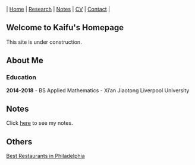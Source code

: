 | [Home](https://kaifu96.github.io) | [Research](https://kaifu96.github.io/Research) | [Notes](https://kaifu96.github.io/Notes/) | [CV]() | [Contact](https://kaifu96.github.io/Contact) |

## Welcome to Kaifu's Homepage

This site is under construction.

## About Me

### Education

**2014-2018** - BS Applied Mathematics - Xi’an Jiaotong Liverpool University

## Notes

Click [here](https://kaifu96.github.io/Notes/) to see my notes.

## Others

[Best Restaurants in Philadelphia](https://www.yelp.com)
